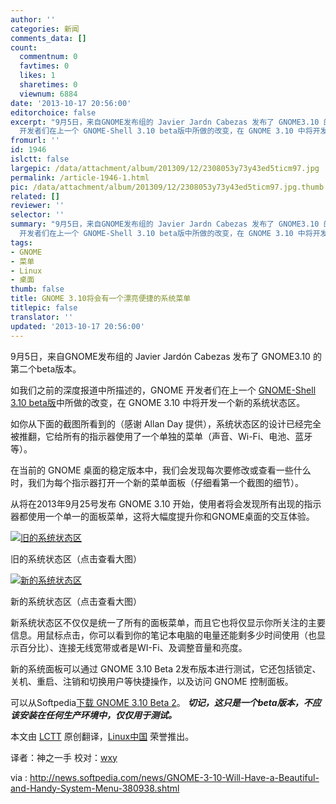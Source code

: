 ```yaml
---
author: ''
categories: 新闻
comments_data: []
count:
  commentnum: 0
  favtimes: 0
  likes: 1
  sharetimes: 0
  viewnum: 6884
date: '2013-10-17 20:56:00'
editorchoice: false
excerpt: "9月5日，来自GNOME发布组的 Javier Jardn Cabezas 发布了 GNOME3.10 的第二个beta版本。\r\n如我们之前的深度报道中所描述的，GNOME
  开发者们在上一个 GNOME-Shell 3.10 beta版中所做的改变，在 GNOME 3.10 中将开发一  ..."
fromurl: ''
id: 1946
islctt: false
largepic: /data/attachment/album/201309/12/2308053y73y43ed5ticm97.jpg
permalink: /article-1946-1.html
pic: /data/attachment/album/201309/12/2308053y73y43ed5ticm97.jpg.thumb.jpg
related: []
reviewer: ''
selector: ''
summary: "9月5日，来自GNOME发布组的 Javier Jardn Cabezas 发布了 GNOME3.10 的第二个beta版本。\r\n如我们之前的深度报道中所描述的，GNOME
  开发者们在上一个 GNOME-Shell 3.10 beta版中所做的改变，在 GNOME 3.10 中将开发一  ..."
tags:
- GNOME
- 菜单
- Linux
- 桌面
thumb: false
title: GNOME 3.10将会有一个漂亮便捷的系统菜单
titlepic: false
translator: ''
updated: '2013-10-17 20:56:00'
---
```


9月5日，来自GNOME发布组的 Javier Jardón Cabezas 发布了 GNOME3.10 的第二个beta版本。


如我们之前的深度报道中所描述的，GNOME 开发者们在上一个 [GNOME-Shell 3.10 beta版](http://news.softpedia.com/news/GNOME-Shell-3-10-Beta-2-Implements-New-System-Status-Area-380916.shtml)中所做的改变，在 GNOME 3.10 中将开发一个新的系统状态区。


如你从下面的截图所看到的（感谢 Allan Day 提供），系统状态区的设计已经完全被推翻，它给所有的指示器使用了一个单独的菜单（声音、Wi-Fi、电池、蓝牙等）。


在当前的 GNOME 桌面的稳定版本中，我们会发现每次要修改或查看一些什么时，我们为每个指示器打开一个新的菜单面板（仔细看第一个截图的细节）。


从将在2013年9月25号发布 GNOME 3.10 开始，使用者将会发现所有出现的指示器都使用一个单一的面板菜单，这将大幅度提升你和GNOME桌面的交互体验。


[![旧的系统状态区](/data/attachment/album/201309/12/2308053y73y43ed5ticm97.jpg)](https://img.linux.net.cn/data/attachment/album/201309/12/2308053y73y43ed5ticm97.jpg)


旧的系统状态区（点击查看大图）


[![新的系统状态区](/data/attachment/album/201309/12/230829cevaoagllmoppqmg.jpg)](https://img.linux.net.cn/data/attachment/album/201309/12/230829cevaoagllmoppqmg.jpg)


新的系统状态区（点击查看大图）


新系统状态区不仅仅是统一了所有的面板菜单，而且它也将仅显示你所关注的主要信息。用鼠标点击，你可以看到你的笔记本电脑的电量还能剩多少时间使用（也显示百分比）、连接无线宽带或者是WI-Fi、及调整音量和亮度。


新的系统面板可以通过 GNOME 3.10 Beta 2发布版本进行测试，它还包括锁定、关机、重启、注销和切换用户等快捷操作，以及访问 GNOME 控制面板。


可以从Softpedia[下载 GNOME 3.10 Beta 2](http://linux.softpedia.com/get/Desktop-Environment/Gnome/GNOME-3603.shtml)。 ***切记，这只是一个beta版本，不应该安装在任何生产环境中，仅仅用于测试。***


 


本文由 [LCTT](https://github.com/LCTT/TranslateProject) 原创翻译，[Linux中国](http://linux.cn/portal.php) 荣誉推出。


译者：神之一手 校对：[wxy](space/3/)


via : <http://news.softpedia.com/news/GNOME-3-10-Will-Have-a-Beautiful-and-Handy-System-Menu-380938.shtml>